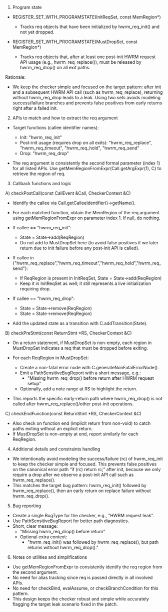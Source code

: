 1) Program state

- REGISTER_SET_WITH_PROGRAMSTATE(InitReqSet, const MemRegion*)
  - Tracks req objects that have been initialized by hwrm_req_init() and not yet dropped.

- REGISTER_SET_WITH_PROGRAMSTATE(MustDropSet, const MemRegion*)
  - Tracks req objects that, after at least one post-init HWRM request API usage (e.g., hwrm_req_replace()), must be released by hwrm_req_drop() on all exit paths.

Rationale:
- We keep the checker simple and focused on the target pattern: after init and a subsequent HWRM API call (such as hwrm_req_replace), returning without hwrm_req_drop leads to a leak. Using two sets avoids modeling success/failure branches and prevents false positives from early returns right after a failed init.

2) APIs to match and how to extract the req argument

- Target functions (callee identifier names):
  - Init: "hwrm_req_init"
  - Post-init usage (requires drop on all exits): "hwrm_req_replace", "hwrm_req_timeout", "hwrm_req_hold", "hwrm_req_send"
  - Drop: "hwrm_req_drop"

- The req argument is consistently the second formal parameter (index 1) for all listed APIs. Use getMemRegionFromExpr(Call.getArgExpr(1), C) to retrieve the region of req.

3) Callback functions and logic

A) checkPostCall(const CallEvent &Call, CheckerContext &C)

- Identify the callee via Call.getCalleeIdentifier()->getName().
- For each matched function, obtain the MemRegion of the req argument using getMemRegionFromExpr on parameter index 1. If null, do nothing.

- If callee == "hwrm_req_init":
  - State = State->add<InitReqSet>(ReqRegion)
  - Do not add to MustDropSet here (to avoid false positives if we later return due to init failure before any post-init API is called).

- If callee in {"hwrm_req_replace","hwrm_req_timeout","hwrm_req_hold","hwrm_req_send"}:
  - If ReqRegion is present in InitReqSet, State = State->add<MustDropSet>(ReqRegion)
  - Keep it in InitReqSet as well; it still represents a live initialization requiring drop.

- If callee == "hwrm_req_drop":
  - State = State->remove<InitReqSet>(ReqRegion)
  - State = State->remove<MustDropSet>(ReqRegion)

- Add the updated state as a transition with C.addTransition(State).

B) checkPreStmt(const ReturnStmt *RS, CheckerContext &C)

- On a return statement, if MustDropSet is non-empty, each region in MustDropSet indicates a req that must be dropped before exiting.
- For each ReqRegion in MustDropSet:
  - Create a non-fatal error node with C.generateNonFatalErrorNode().
  - Emit a PathSensitiveBugReport with a short message, e.g.:
    - "Missing hwrm_req_drop() before return after HWRM request setup"
  - Optionally, add a note range at RS to highlight the return.

- This reports the specific early-return path where hwrm_req_drop() is not called after hwrm_req_replace()/other post-init operations.

C) checkEndFunction(const ReturnStmt *RS, CheckerContext &C)

- Also check on function end (implicit return from non-void) to catch paths exiting without an explicit return.
- If MustDropSet is non-empty at end, report similarly for each ReqRegion.

4) Additional details and constraints handling

- We intentionally avoid modeling the success/failure (rc) of hwrm_req_init to keep the checker simple and focused. This prevents false positives on the canonical error path “if (rc) return rc;” after init, because we only require a drop after we observe a post-init API call such as hwrm_req_replace().
- This matches the target bug pattern: hwrm_req_init() followed by hwrm_req_replace(), then an early return on replace failure without hwrm_req_drop().

5) Bug reporting

- Create a single BugType for the checker, e.g., "HWRM request leak".
- Use PathSensitiveBugReport for better path diagnostics.
- Short, clear message:
  - "Missing hwrm_req_drop() before return"
  - Optional extra context:
    - "hwrm_req_init() was followed by hwrm_req_replace(), but path returns without hwrm_req_drop()."

6) Notes on utilities and simplifications

- Use getMemRegionFromExpr to consistently identify the req region from the second argument.
- No need for alias tracking since req is passed directly in all involved APIs.
- No need for checkBind, evalAssume, or checkBranchCondition for this pattern.
- This design keeps the checker robust and simple while accurately flagging the target leak scenario fixed in the patch.
